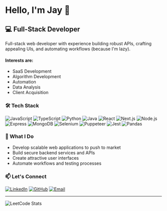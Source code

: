 # Hello, I'm Jay 👋

## 💻 Full-Stack Developer

Full-stack web developer with experience building robust APIs, crafting appealing UIs, and automating workflows (because I'm lazy).

#### Interests are:
- SaaS Development
- Algorithm Development
- Automation
- Data Analysis
- Client Acquisition


### 🛠️ Tech Stack

![JavaScript](https://img.shields.io/badge/-JavaScript-F7DF1E?style=flat-square&logo=javascript&logoColor=black)
![TypeScript](https://img.shields.io/badge/-TypeScript-3178C6?style=flat-square&logo=typescript&logoColor=white)
![Python](https://img.shields.io/badge/-Python-3776AB?style=flat-square&logo=python&logoColor=white)
![Java](https://img.shields.io/badge/-Java-007396?style=flat-square&logo=java&logoColor=white)
![React](https://img.shields.io/badge/-React-61DAFB?style=flat-square&logo=react&logoColor=black)
![Next.js](https://img.shields.io/badge/-Next.js-000000?style=flat-square&logo=next.js&logoColor=white)
![Node.js](https://img.shields.io/badge/-Node.js-339933?style=flat-square&logo=node.js&logoColor=white)
![Express](https://img.shields.io/badge/-Express-000000?style=flat-square&logo=express&logoColor=white)
![MongoDB](https://img.shields.io/badge/-MongoDB-47A248?style=flat-square&logo=mongodb&logoColor=white)
![Selenium](https://img.shields.io/badge/-Selenium-43B02A?style=flat-square&logo=selenium&logoColor=white)
![Puppeteer](https://img.shields.io/badge/-Puppeteer-40B5A4?style=flat-square&logo=puppeteer&logoColor=white)
![Jest](https://img.shields.io/badge/-Jest-C21325?style=flat-square&logo=jest&logoColor=white)
![Pandas](https://img.shields.io/badge/-Pandas-150458?style=flat-square&logo=pandas&logoColor=white)

### 🚀 What I Do

- Develop scalable web applications to push to market
- Build secure backend services and APIs
- Create attractive user interfaces
- Automate workflows and testing processes

### 📫 Let's Connect

[![LinkedIn](https://img.shields.io/badge/-LinkedIn-0A66C2?style=flat-square&logo=linkedin&logoColor=white)](https://www.linkedin.com/in/yourprofile)
[![GitHub](https://img.shields.io/badge/-GitHub-181717?style=flat-square&logo=github&logoColor=white)](https://github.com/jay6o)
[![Email](https://img.shields.io/badge/-Email-D14836?style=flat-square&logo=gmail&logoColor=white)](mailto:richforeverrr6@proton.me)

---
![LeetCode Stats](https://leetcard.jacoblin.cool/jay6o?border=0&radius=20&ext=heatmap)

<!--![Your GitHub stats](https://github-readme-stats.vercel.app/api?username=jay6o&show_icons=true&theme=dark)
![Language Stats](https://github-readme-stats.vercel.app/api/top-langs/?username=jay6o&theme=dark&layout=donut)
-->
